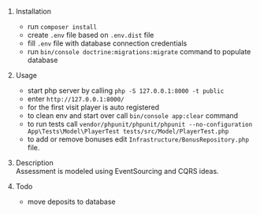 1. Installation
    - run `composer install`
    - create `.env` file based on `.env.dist` file
    - fill `.env` file with database connection credentials
    - run `bin/console doctrine:migrations:migrate` command to populate database

2. Usage
    - start php server by calling `php -S 127.0.0.1:8000 -t public`
    - enter `http://127.0.0.1:8000/`
    - for the first visit player is auto registered
    - to clean env and start over call `bin/console app:clear` command
    - to run tests call `vendor/phpunit/phpunit/phpunit --no-configuration App\Tests\Model\PlayerTest tests/src/Model/PlayerTest.php`
    - to add or remove bonuses edit `Infrastructure/BonusRepository.php` file. 
    
3. Description     
    Assessment is modeled using EventSourcing and CQRS ideas.       

4. Todo
    - move deposits to database
